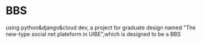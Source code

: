 # BBS
using python&amp;django&amp;cloud dev, a project for graduate design named "The new-type social net plateform in UIBE",which is designed to be a BBS
